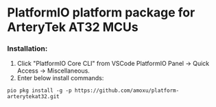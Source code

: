 # PlatformIO platform package for ArteryTek AT32 MCUs

### Installation:
1. Click "PlatformIO Core CLI" from VSCode PlatformIO Panel -> Quick Access -> Miscellaneous.
2. Enter below install commands:
``` 
pio pkg install -g -p https://github.com/amoxu/platform-arterytekat32.git
```
